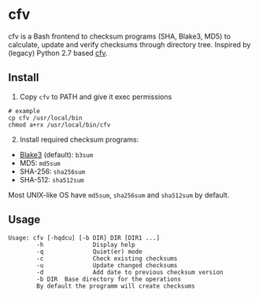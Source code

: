 # cfv

cfv is a Bash frontend to checksum programs (SHA, Blake3, MD5) to calculate, update and verify checksums through directory tree. Inspired by (legacy) Python 2.7 based [cfv](https://github.com/cfv-project/cfv). 

## Install

1. Copy `cfv` to PATH and give it exec permissions

```
# example
cp cfv /usr/local/bin
chmod a+rx /usr/local/bin/cfv
```

2. Install required checksum programs:

* [Blake3](https://github.com/BLAKE3-team/BLAKE3) (default): `b3sum`
* MD5: `md5sum`
* SHA-256: `sha256sum`
* SHA-512: `sha512sum`

Most UNIX-like OS have `md5sum`, `sha256sum` and `sha512sum` by default. 

## Usage

```
Usage: cfv [-hqdcu] [-b DIR] DIR [DIR1 ...]
        -h              Display help
        -q              Quiet(er) mode
        -c              Check existing checksums
        -u              Update changed checksums
        -d              Add date to previous checksum version
        -b DIR  Base directory for the operations
        By default the programm will create checksums
```
